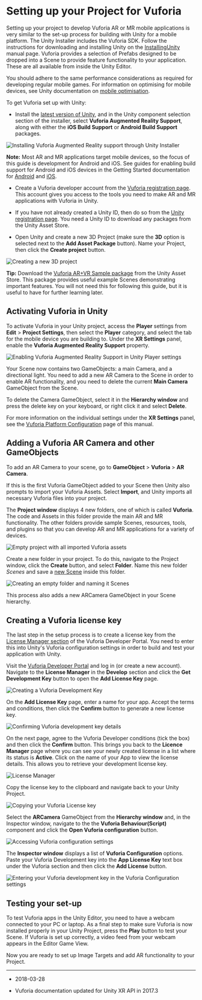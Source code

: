 # Setting up your Project for Vuforia

Setting up your project to develop Vuforia AR or MR mobile applications is very similar to the set-up process for building with Unity for a mobile platform. The Unity Installer includes the Vuforia SDK. Follow the instructions for downloading and installing Unity on the [InstallingUnity](InstallingUnity) manual page. Vuforia provides a selection of Prefabs designed to be dropped into a Scene to provide feature functionality to your application. These are all available from inside the Unity Editor.

You should adhere to the same performance considerations as required for developing regular mobile games. For information on optimising for mobile devices, see Unity documentation on [mobile optimisation](MobileOptimisation).

To get Vuforia set up with Unity:

* Install the [latest version of Unity](https://unity3d.com/get-unity/download), and in the Unity component selection section of the installer, select __Vuforia Augmented Reality Support__, along with either the __iOS Build Support__ or __Android Build Support__ packages.

![Installing Vuforia Augmented Reality support through Unity Installer](../uploads/Main/installing_vuforia.jpg)

**Note:** Most AR and MR applications target mobile devices, so the focus of this guide is development for Android and iOS. See guides for enabling build support for Android and iOS devices in the Getting Started documentation for [Android](android-GettingStarted) and [iOS](iphone-GettingStarted).

* Create a Vuforia developer account from the [Vuforia registration page](https://developer.vuforia.com/user/register). This account gives you access to the tools you need to make AR and MR applications with Vuforia in Unity.

* If you have not already created a Unity ID, then do so from the [Unity registration page](https://id.unity.com/en/conversations/8c075ba1-a442-41b1-b64d-ad4fb3c56073008f?view=register). You need a Unity ID to download any packages from the Unity Asset Store.

* Open Unity and create a new 3D Project (make sure the __3D__ option is selected next to the __Add Asset Package__ button). Name your Project, then click the __Create project__ button.

![Creating a new 3D project](../uploads/Main/new_project.png)

**Tip:** Download the [Vuforia AR+VR Sample package](https://www.assetstore.unity3d.com/en/#!/content/101547) from the Unity Asset Store. This package provides useful example Scenes demonstrating important features. You will not need this for following this guide, but it is useful to have for further learning later.

## Activating Vuforia in Unity

To activate Vuforia in your Unity project, access the **Player** settings from __Edit__ &gt; __Project Settings__, then select the __Player__ category, and select the tab for the mobile device you are building to. Under the __XR Settings__ panel, enable the __Vuforia Augmented Reality Support__ property.

![Enabling Vuforia Augmented Reality Support in Unity Player settings](../uploads/Main/vuforia_ar_support.png)

Your Scene now contains two GameObjects: a main Camera, and a directional light. You need to add a new AR Camera to the Scene in order to enable AR functionality, and you need to delete the current __Main Camera__ GameObject from the Scene. 

To delete the Camera GameObject, select it in the __Hierarchy window__ and press the delete key on your keyboard, or right click it and select __Delete__.

For more information on the individual settings under the **XR Settings** panel, see the [Vuforia Platform Configuration](vuforia_configuration) page of this manual.

## Adding a Vuforia AR Camera and other GameObjects

To add an AR Camera to your scene, go to __GameObject__ &gt; __Vuforia__ &gt; __AR Camera__. 

If this is the first Vuforia GameObject added to your Scene then Unity also prompts to import your Vuforia Assets. Select __Import__, and Unity imports all necessary Vuforia files into your project.

The __Project window__ displays 4 new folders, one of which is called __Vuforia__. The code and Assets in this folder provide the main AR and MR functionality. The other folders provide sample Scenes, resources, tools, and plugins so that you can develop AR and MR applications for a variety of devices.

![Empty project with all imported Vuforia assets](../uploads/Main/Importing_assets.png)

Create a new folder in your project. To do this, navigate to the Project window, click the __Create__ button, and select __Folder__. Name this new folder _Scenes_ and save a [new Scene](CreatingScenes) inside this folder.

![Creating an empty folder and naming it Scenes](../uploads/Main/New_folder.png)

This process also adds a new ARCamera GameObject in your Scene hierarchy.

## Creating a Vuforia license key

The last step in the setup process is to create a license key from the [License Manager section](https://developer.vuforia.com/Targetmanager/licenseManager/licenseListing) of the Vuforia Developer Portal. You need to enter this into Unity's Vuforia configuration settings in order to build and test your application with Unity. 

Visit the [Vuforia Developer Portal](https://developer.vuforia.com/user/login) and log in (or create a new account). Navigate to the __License Manager__ in the __Develop__ section and click the __Get Development Key__ button to open the __Add License Key__ page.

![Creating a Vuforia Development Key](../uploads/Main/creating_dev_key.png)

On the __Add License Key__ page, enter a name for your app. Accept the terms and conditions, then click the __Confirm__ button to generate a new license key.

![Confirming Vuforia development key details](../uploads/Main/vuforia_dev_key_details.png)

On the next page, agree to the Vuforia Developer conditions (tick the box) and then click the __Confirm__ button. This brings you back to the __Licence Manager__ page where you can see your newly created license in a list where its status is __Active__. Click on the name of your App to view the license details. This allows you to retrieve your development license key.

![License Manager](../uploads/Main/license_manager.png)

Copy the license key to the clipboard and navigate back to your Unity Project.

![Copying your Vuforia License key](../uploads/Main/copying_license_key.png)

Select the __ARCamera__ GameObject from the __Hierarchy window__ and, in the Inspector window, navigate to the the __Vuforia Behaviour(Script)__ component and click the __Open Vuforia configuration__ button. 

![Accessing Vuforia configuration settings](../uploads/Main/config_settings.jpg)

The __Inspector window__ displays a list of __Vuforia Configuration__ options. Paste your Vuforia Development key into the __App License Key__ text box under the Vuforia section and then click the __Add License__ button.

![Entering your Vuforia development key in the Vuforia Configuration settings](../uploads/Main/entering_key.png)

## Testing your set-up

To test Vuforia apps in the Unity Editor, you need to have a webcam connected to your PC or laptop. As a final step to make sure Vuforia is now installed properly in your Unity Project, press the __Play__ button to test your Scene. If Vuforia is set up correctly, a video feed from your webcam appears in the Editor Game View. 

Now you are ready to set up Image Targets and add AR functionality to your Project.

---
* <span class="page-edit">2018-03-28 <!-- include IncludeTextNewPageYesEdit --></span>

* <span class="page-history">Vuforia documentation updated for Unity XR API in 2017.3</span>